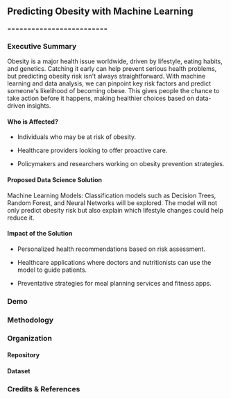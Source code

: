 ## Predicting Obesity with Machine Learning
=========================

### Executive Summary

Obesity is a major health issue worldwide, driven by lifestyle, eating habits, and genetics. Catching it early can help prevent serious health problems, but predicting obesity risk isn't always straightforward. With machine learning and data analysis, we can pinpoint key risk factors and predict someone's likelihood of becoming obese. This gives people the chance to take action before it happens, making healthier choices based on data-driven insights.

#### Who is Affected?

- Individuals who may be at risk of obesity.

- Healthcare providers looking to offer proactive care.

- Policymakers and researchers working on obesity prevention strategies.

#### Proposed Data Science Solution

Machine Learning Models: Classification models such as Decision Trees, Random Forest, and Neural Networks will be explored. The model will not only predict obesity risk but also explain which lifestyle changes could help reduce it.

#### Impact of the Solution

- Personalized health recommendations based on risk assessment.

- Healthcare applications where doctors and nutritionists can use the model to guide patients.

- Preventative strategies for meal planning services and fitness apps.
### Demo

### Methodology

### Organization

#### Repository 

#### Dataset

### Credits & References
